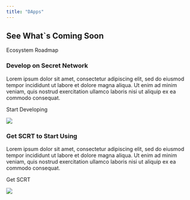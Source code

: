 ```yaml
---
title: "DApps"
---
```


<!-- DApps -->
<column id="dapps" class="spacer-s bg-black-gradient">

<block>

<card-grid-v2 title="Secret Apps" header="DApps" collection="dApps" :isPaginated="false"></card-grid-v2>

</block>

</column>









<column number="2" number-m="1" number-s="1" weight="left" class="ecosystem-pages ecosystem-pages__roadmap">

<block>

## See What`s Coming Soon

</block>

<block class="ecosystem-pages ecosystem-pages__action">

<btn class="text-center bg-invert no-arrow" url="/ecosystem/ecosystem-roadmap">Ecosystem Roadmap</btn>

</block>

</column>









<column class="ecosystem-pages ecosystem-pages__two-columns" number="2" weight="left">

<block>

### Develop on Secret Network

Lorem ipsum dolor sit amet, consectetur adipiscing elit, sed do eiusmod tempor incididunt ut labore et dolore magna aliqua. Ut enim ad minim veniam, quis nostrud exercitation ullamco laboris nisi ut aliquip ex ea commodo consequat. 

<btn class="text-center bg-invert no-arrow" url="/">Start Developing</btn>

</block>

<block class="ecosystem-pages__two-columns__img">

![](https://ik.imagekit.io/secretnetwork/images/Explore_e9fc986462_YgLa-7w-L.png)

</block>

</column>










<column class="ecosystem-pages ecosystem-pages__two-columns" number="2" weight="left">

<block>

### Get SCRT to Start Using

Lorem ipsum dolor sit amet, consectetur adipiscing elit, sed do eiusmod tempor incididunt ut labore et dolore magna aliqua. Ut enim ad minim veniam, quis nostrud exercitation ullamco laboris nisi ut aliquip ex ea commodo consequat. 

<btn class="text-center bg-invert no-arrow" url="/">Get SCRT</btn>

</block>

<block class="ecosystem-pages__two-columns__img">

![](https://ik.imagekit.io/secretnetwork/images/Build_26a1d0a89f_J4MvBZfBf.png)

</block>

</column>